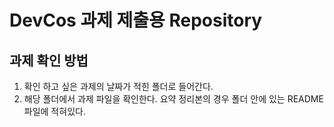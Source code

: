 # DevCos 과제 제출용 Repository

## 과제 확인 방법
1. 확인 하고 싶은 과제의 날짜가 적힌 폴더로 들어간다.
2. 해당 폴더에서 과제 파일을 확인한다. 요약 정리본의 경우 폴더 안에 있는 README 파일에 적혀있다.
